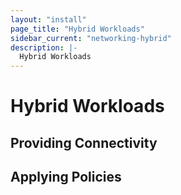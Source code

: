 ```yaml
---
layout: "install"
page_title: "Hybrid Workloads"
sidebar_current: "networking-hybrid"
description: |-
  Hybrid Workloads
---
```


# Hybrid Workloads

## Providing Connectivity

## Applying Policies
